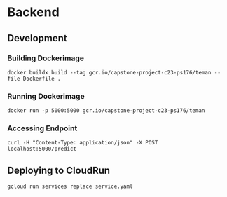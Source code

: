 # Backend

## Development

### Building Dockerimage

```
docker buildx build --tag gcr.io/capstone-project-c23-ps176/teman --file Dockerfile .
```

### Running Dockerimage

```
docker run -p 5000:5000 gcr.io/capstone-project-c23-ps176/teman 
```

### Accessing Endpoint

```
curl -H "Content-Type: application/json" -X POST localhost:5000/predict
```

## Deploying to CloudRun

```
gcloud run services replace service.yaml
```
